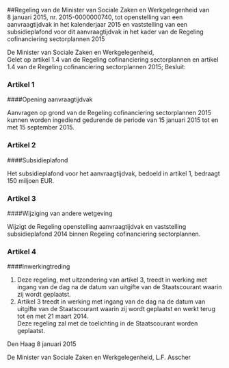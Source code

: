 <meta http-equiv='Content-Type' content='text/html; charset=utf-8' />

##Regeling van de Minister van Sociale Zaken en Werkgelegenheid van 8 januari 2015, nr. 2015-0000000740, tot openstelling van een aanvraagtijdvak in het kalenderjaar 2015 en vaststelling van een subsidieplafond voor dit aanvraagtijdvak in het kader van de Regeling cofinanciering sectorplannen 2015

De Minister van Sociale Zaken en Werkgelegenheid,  
Gelet op artikel 1.4 van de Regeling cofinanciering sectorplannen en artikel 1.4 van de Regeling cofinanciering sectorplannen 2015;
Besluit:    

### Artikel  1  

####Opening aanvraagtijdvak

Aanvragen op grond van de Regeling cofinanciering sectorplannen 2015 kunnen worden ingediend gedurende de periode van 15 januari 2015 tot en met 15 september 2015. 

### Artikel  2  

####Subsidieplafond

Het subsidieplafond voor het aanvraagtijdvak, bedoeld in artikel 1, bedraagt 150 miljoen EUR. 

### Artikel  3  

####Wijziging van andere wetgeving

Wijzigt de Regeling openstelling aanvraagtijdvak en vaststelling subsidieplafond 2014 binnen Regeling cofinanciering sectorplannen. 

### Artikel  4  

####Inwerkingtreding

1.  Deze regeling, met uitzondering van artikel 3, treedt in werking met ingang van de dag na de datum van uitgifte van de Staatscourant waarin zij wordt geplaatst.   
2.  Artikel 3 treedt in werking met ingang van de dag na de datum van uitgifte van de Staatscourant waarin zij wordt geplaatst en werkt terug tot en met 21 maart 2014.  
Deze regeling zal met de toelichting in de Staatscourant worden geplaatst.   

Den Haag 
8 januari 2015   

De 
Minister van Sociale Zaken en Werkgelegenheid, 
L.F. Asscher     
